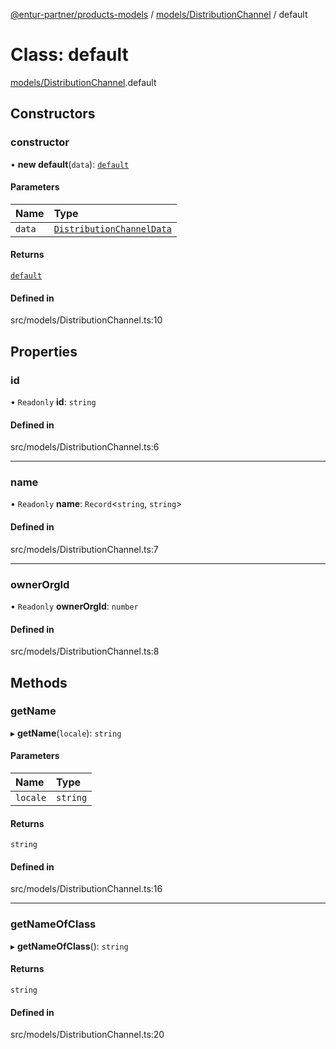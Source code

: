 [@entur-partner/products-models](../README.md) / [models/DistributionChannel](../modules/models_DistributionChannel.md) / default

# Class: default

[models/DistributionChannel](../modules/models_DistributionChannel.md).default

## Constructors

### constructor

• **new default**(`data`): [`default`](models_DistributionChannel.default.md)

#### Parameters

| Name | Type |
| :------ | :------ |
| `data` | [`DistributionChannelData`](../interfaces/types_interfaces.DistributionChannelData.md) |

#### Returns

[`default`](models_DistributionChannel.default.md)

#### Defined in

src/models/DistributionChannel.ts:10

## Properties

### id

• `Readonly` **id**: `string`

#### Defined in

src/models/DistributionChannel.ts:6

___

### name

• `Readonly` **name**: `Record`\<`string`, `string`\>

#### Defined in

src/models/DistributionChannel.ts:7

___

### ownerOrgId

• `Readonly` **ownerOrgId**: `number`

#### Defined in

src/models/DistributionChannel.ts:8

## Methods

### getName

▸ **getName**(`locale`): `string`

#### Parameters

| Name | Type |
| :------ | :------ |
| `locale` | `string` |

#### Returns

`string`

#### Defined in

src/models/DistributionChannel.ts:16

___

### getNameOfClass

▸ **getNameOfClass**(): `string`

#### Returns

`string`

#### Defined in

src/models/DistributionChannel.ts:20
